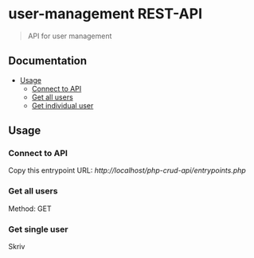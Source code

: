 # user-management REST-API
> API for user management

## Documentation
* [Usage](#Usage)
	- [Connect to API](#connect-to-api)
	- [Get all users](#get-all-users)
	- [Get individual user](#get-individual-user)
 
## Usage
### Connect to API
Copy this entrypoint URL:
*http://localhost/php-crud-api/entrypoints.php*

### Get all users
Method: GET

### Get single user
Skriv
